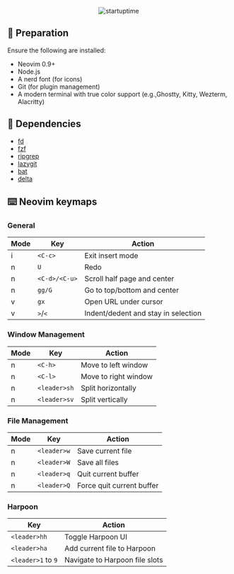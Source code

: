 <p align="center">
    <img src="https://github.com/user-attachments/assets/75bb90c3-6897-4ca0-8089-c3c9e29740b6" alt="startuptime">
</p>

## 🔧 Preparation

Ensure the following are installed:

- Neovim 0.9+
- Node.js
- A nerd font (for icons)
- Git (for plugin management)
- A modern terminal with true color support (e.g.,Ghostty, Kitty, Wezterm, Alacritty)

## 🔩 Dependencies

- [fd](https://github.com/sharkdp/fd)
- [fzf](https://github.com/junegunn/fzf)
- [ripgrep](https://github.com/BurntSushi/ripgrep)
- [lazygit](https://github.com/jesseduffield/lazygit)
- [bat](https://github.com/sharkdp/bat)
- [delta](https://github.com/dandavison/delta)

## ⌨️ Neovim keymaps

### General

| Mode | Key           | Action                              |
| ---- | ------------- | ----------------------------------- |
| i    | `<C-c>`       | Exit insert mode                    |
| n    | `U`           | Redo                                |
| n    | `<C-d>/<C-u>` | Scroll half page and center         |
| n    | `gg/G`        | Go to top/bottom and center         |
| v    | `gx`          | Open URL under cursor               |
| v    | `>`/`<`       | Indent/dedent and stay in selection |

### Window Management

| Mode | Key          | Action               |
| ---- | ------------ | -------------------- |
| n    | `<C-h>`      | Move to left window  |
| n    | `<C-l>`      | Move to right window |
| n    | `<leader>sh` | Split horizontally   |
| n    | `<leader>sv` | Split vertically     |

### File Management

| Mode | Key         | Action                    |
| ---- | ----------- | ------------------------- |
| n    | `<leader>w` | Save current file         |
| n    | `<leader>W` | Save all files            |
| n    | `<leader>q` | Quit current buffer       |
| n    | `<leader>Q` | Force quit current buffer |

### Harpoon

| Key                | Action                         |
| ------------------ | ------------------------------ |
| `<leader>hh`       | Toggle Harpoon UI              |
| `<leader>ha`       | Add current file to Harpoon    |
| `<leader>1` to `9` | Navigate to Harpoon file slots |
